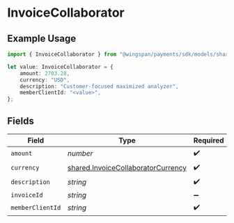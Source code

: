 # InvoiceCollaborator

## Example Usage

```typescript
import { InvoiceCollaborator } from "@wingspan/payments/sdk/models/shared";

let value: InvoiceCollaborator = {
    amount: 2703.28,
    currency: "USD",
    description: "Customer-focused maximized analyzer",
    memberClientId: "<value>",
};
```

## Fields

| Field                                                                                           | Type                                                                                            | Required                                                                                        | Description                                                                                     |
| ----------------------------------------------------------------------------------------------- | ----------------------------------------------------------------------------------------------- | ----------------------------------------------------------------------------------------------- | ----------------------------------------------------------------------------------------------- |
| `amount`                                                                                        | *number*                                                                                        | :heavy_check_mark:                                                                              | N/A                                                                                             |
| `currency`                                                                                      | [shared.InvoiceCollaboratorCurrency](../../../sdk/models/shared/invoicecollaboratorcurrency.md) | :heavy_check_mark:                                                                              | N/A                                                                                             |
| `description`                                                                                   | *string*                                                                                        | :heavy_check_mark:                                                                              | N/A                                                                                             |
| `invoiceId`                                                                                     | *string*                                                                                        | :heavy_minus_sign:                                                                              | N/A                                                                                             |
| `memberClientId`                                                                                | *string*                                                                                        | :heavy_check_mark:                                                                              | N/A                                                                                             |